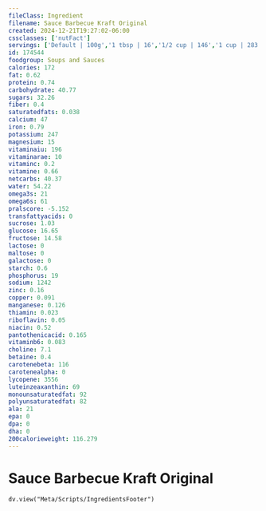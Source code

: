 ```yaml
---
fileClass: Ingredient
filename: Sauce Barbecue Kraft Original
created: 2024-12-21T19:27:02-06:00
cssclasses: ['nutFact']
servings: ['Default | 100g','1 tbsp | 16','1/2 cup | 146','1 cup | 283']
id: 174544
foodgroup: Soups and Sauces
calories: 172
fat: 0.62
protein: 0.74
carbohydrate: 40.77
sugars: 32.26
fiber: 0.4
saturatedfats: 0.038
calcium: 47
iron: 0.79
potassium: 247
magnesium: 15
vitaminaiu: 196
vitaminarae: 10
vitaminc: 0.2
vitamine: 0.66
netcarbs: 40.37
water: 54.22
omega3s: 21
omega6s: 61
pralscore: -5.152
transfattyacids: 0
sucrose: 1.03
glucose: 16.65
fructose: 14.58
lactose: 0
maltose: 0
galactose: 0
starch: 0.6
phosphorus: 19
sodium: 1242
zinc: 0.16
copper: 0.091
manganese: 0.126
thiamin: 0.023
riboflavin: 0.05
niacin: 0.52
pantothenicacid: 0.165
vitaminb6: 0.083
choline: 7.1
betaine: 0.4
carotenebeta: 116
carotenealpha: 0
lycopene: 3556
luteinzeaxanthin: 69
monounsaturatedfat: 92
polyunsaturatedfat: 82
ala: 21
epa: 0
dpa: 0
dha: 0
200calorieweight: 116.279
---
```


# Sauce Barbecue Kraft Original

```dataviewjs
dv.view("Meta/Scripts/IngredientsFooter")
```